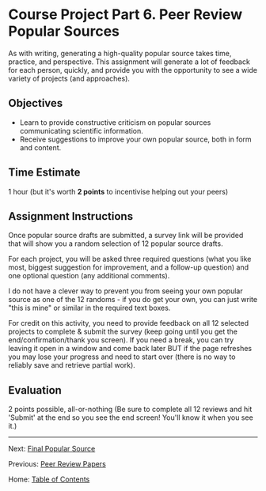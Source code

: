 # Course Project Part 6. Peer Review Popular Sources

As with writing, generating a high-quality popular source takes time, practice, and perspective. This assignment will generate a lot of feedback for each person, quickly, and provide you with the opportunity to see a wide variety of projects (and approaches).

## Objectives

- Learn to provide constructive criticism on popular sources communicating scientific information.
- Receive suggestions to improve your own popular source, both in form and content.

## Time Estimate

1 hour (but it's worth **2 points** to incentivise helping out your peers)

## Assignment Instructions

Once popular source drafts are submitted, a survey link will be provided that will show you a random selection of 12 popular source drafts.

For each project, you will be asked three required questions (what you like most, biggest suggestion for improvement, and a follow-up question) and one optional question (any additional comments).

I do not have a clever way to prevent you from seeing your own popular source as one of the 12 randoms - if you do get your own, you can just write "this is mine" or similar in the required text boxes.

For credit on this activity, you need to provide feedback on all 12 selected projects to complete & submit the survey (keep going until you get the end/confirmation/thank you screen). If you need a break, you can try leaving it open in a window and come back later BUT if the page refreshes you may lose your progress and need to start over (there is no way to reliably save and retrieve partial work).

## Evaluation

2 points possible, all-or-nothing (Be sure to complete all 12 reviews and hit 'Submit' at the end so you see the end screen! You'll know it when you see it.)

-----------

Next: [Final Popular Source](7_final_popular_source.md)

Previous: [Peer Review Papers](5_peer_review_papers_.md)

Home: [Table of Contents](../README.md)
